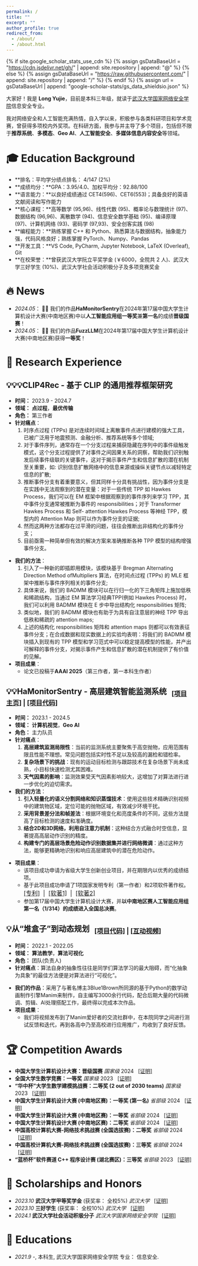 ```yaml
---
permalink: /
title: ""
excerpt: ""
author_profile: true
redirect_from: 
  - /about/
  - /about.html
---
```

{% if site.google_scholar_stats_use_cdn %}
{% assign gsDataBaseUrl = "https://cdn.jsdelivr.net/gh/" | append: site.repository | append: "@" %}
{% else %}
{% assign gsDataBaseUrl = "https://raw.githubusercontent.com/" | append: site.repository | append: "/" %}
{% endif %}
{% assign url = gsDataBaseUrl | append: "google-scholar-stats/gs_data_shieldsio.json" %}

<span class='anchor' id='about-me'></span>

大家好！我是 **Long Yujie**，目前是本科三年级，就读于[武汉大学国家网络安全学院](https://cse.whu.edu.cn/)信息安全专业。

我对网络安全和人工智能充满热情，自入学以来，积极参与各类科研项目和学术竞赛，曾获得多项校内外奖项。在科研方面，我参与并主导了多个项目，包括但不限于**推荐系统**、**多模态**、**Geo AI**、**人工智能安全**、**多媒体信息内容安全**等领域。

# 🎓 Education Background

- **排名：平均学分绩点排名： 4/147 (2%)
- **成绩均分：**GPA：3.95/4.0、加权平均分：92.88/100
- **语言能力：**以良好成绩通过 CET4(596)、CET6(553)；具备良好的英语文献阅读和写作能力
- **核心课程：**高等数学 (95,96)、线性代数 (95)、概率论与数理统计 (97)、数据结构 (96,96)、离散数学 (94)、信息安全数学基础 (95)、编译原理 (97)、计算机网络 (93)、密码学 (97,93)、安全创客实践 (98)
- **编程能力：**熟练掌握 C++ 和 Python、熟悉算法与数据结构，抽象能力强，代码风格良好；熟练掌握 PyTorch、Numpy、Pandas
- **开发工具：**VS Code, PyCharm, Jupyter Notebook, LaTeX (Overleaf), Git
- **在校荣誉：**曾获武汉大学阮立平奖学金 (￥6000，全院共 2 人)、武汉大学三好学生 (10%)、武汉大学社会活动积极分子及多项竞赛奖金

# 🔥 News

- *2024.05*：  🎉🎉 我们的作品**HaMonitorSentry**在2024年第17届中国大学生计算机设计大赛(中南地区赛)中以**人工智能应用组一等奖**兼**第一名**的成绩**晋级国赛**！
- *2024.05*：  🎉🎉 我们的作品**FuzzLLM**在2024年第17届中国大学生计算机设计大赛(中南地区赛)获得**一等奖**！

# 🧪 Research Experience

## **💡💡💡CLIP4Rec - 基于 CLIP 的通用推荐框架研究**

- **时间：** 2023.9 - 2024.7
- **领域：** **点过程**，**最优传输**
- **角色：** 第三作者
- **针对痛点**：
  1. 时序点过程 (TPPs) 是对连续时间域上离散事件点进行建模的强大工具，已被广泛用于地震预测、金融分析、推荐系统等多个领域;
  2. 对于事件序列，通常存在一个分支过程来捕获隐藏在序列中的事件级触发模式，这个分支过程提供了对事件之间因果关系的洞察，帮助我们识别触发后续事件级联的关键事件，这对于揭示事件产生和信息扩散的潜在机制至关重要，如: 识别信息扩散网络中的信息来源或操纵关键节点以减轻特定信息的扩散;
  3. 推断事件分支有着重要意义，但其同样十分具有挑战性，因为事件分支是在实践中无法观察到的潜在变量：对于一些传统 TPP 如 Hawkes Process，我们可以在 EM 框架中根据观察到的事件序列来学习 TPP，其中事件分支通常被推断为事件的 responsibilities；对于 Transformer Hawkes Process 和 Self- attention Hawkes Process 等神经 TPP，模型内的 Attention Map 则可以作为事件分支的证据;
  4. 然而这两种方法都存在过平滑的问题，往往会推断出非结构化的事件分支；
  5. 目前亟需一种简单但有效的解决方案来准确推断各种 TPP 模型的结构增强事件分支。

* **我们的方法**：
  1. 引入了一种新的即插即用模块，该模块基于 Bregman Alternating Direction Method ofMultipliers 算法，在时间点过程 (TPPs) 的 MLE 框架中推断与事件序列相关的事件分支;
  2. 具体来说，我们的 BADMM 模块可以在行归一化的下三角矩阵上施加低秩和稀疏结构，当通过 EM 算法学习经典TPP(例如 Hawkes Process) 时，我们可以利用 BADMM 模块在 E 步中导出结构化 responsibilities 矩阵;
  3. 类似地，我们的 BADMM 模块也有助于为具有自注意层的神经 TPP 导出低秩和稀疏的 attention maps;
  4. 上述的结构化 responsibilities 矩阵和 attention maps 则都可以有效表征事件分支；在合成数据和现实数据上的实验均表明：将我们的 BADMM 模块插入到现有的 TPP 模型和学习范式中可以稳定提高模型的性能，并产出可解释的事件分支，对揭示事件产生和信息扩散的潜在机制提供了有价值的见解。
* **项目成果**：
  * 论文已投稿于**AAAI 2025**（第三作者，第一本科生作者）

## **💡💡HaMonitorSentry - 高层建筑智能监测系统** <sub> &nbsp;&nbsp;[[项目主页]](https://mumuyeye.github.io/HaMonitorSentry/README.html) | [[项目代码]](https://github.com/mumuyeye/HaMonitorSentry) </sub>

- **时间：** 2023.1 - 2024.5
- **领域：** **计算机视觉**，**Geo AI**
- **角色：** 主力队员
- **针对痛点**：
  1. **高层建筑监测局限性**：当前的监测系统主要聚焦于高空抛物，应用范围有限且性能不理想。常见问题包括实时性不足以及较高的漏检和错检率。
  2. **复杂场景下的挑战**：现有的运动目标检测与跟踪技术在复杂场景下尚未成熟，小目标快速检测尤其困难。
  3. **天气因素的影响**：监测效果受天气因素影响较大，这增加了对算法进行进一步优化的迫切需求。
- **我们的方法**：
  1. **引入轻量化的语义分割网络和知识蒸馏技术**：使用这些技术精确识别视频中的建筑物区域，定位可能的抛物区域，有效减少环境干扰。
  2. **采用背景差分法和帧差法**：根据环境变化和亮度条件的不同，这些方法提高了目标检测的速度和准确度。
  3. **结合2D和3D网络，利用自注意力机制**：这种结合方式融合时空信息，显著提高高层动作识别的精度。
  4. **构建专门的高层场景危险动作识别数据集并进行网络微调**：通过这种方法，能够更精确地识别和响应高层建筑中的潜在危险动作。

* **项目成果**：
  * 该项目成功申请为省级大学生创新创业项目，并在期限内以优秀的成绩结项。
  * 基于此项目成功申请了1项国家发明专利（第一作者）和2项软件著作权。&nbsp;<span style="font-size: 16px;">
    <a href="..\docs\sentryzhuanli.png">[专利]</a> &nbsp;|&nbsp;
    <a href="..\docs\sentryruanzhu1.png">[软著1]</a> &nbsp;|&nbsp;
    <a href="..\docs\sentryruanzhu2.png">[软著2]</a>
  * 参加第17届中国大学生计算机设计大赛，并**以中南地区赛人工智能应用组第一名（1/314）的成绩进入全国总决赛**。

## **💡从“堆盒子”到动态规划** <sub> &nbsp;&nbsp;[[项目代码]](https://github.com/mumuyeye/From-Stacking-Boxes-to-Dynamic-Programming) | [[互动视频]](https://www.bilibili.com/video/BV1ojKvehEuq)</sub>

- **时间：** 2022.1 - 2022.05
- **领域：** **算法教学**，**算法可视化**
- **角色：** 团队(负责人)
- **针对痛点**：算法自身的抽象性往往是同学们算法学习的最大阻碍，而“化抽象为具象”的最佳方法便是对算法进行“可视化”。

* **我们的作品**：采用了与著名博主3Blue1Brown所同源的基于Python的数学动画制作引擎Manim来制作，自主编写3000余行代码，配合后期大量的代码微调、剪辑、AI处理搭配工作，最终得以完成本次作品。
* **项目成果**：
  * 我们将视频发布到了Manim爱好者的交流社群中，在本院同学之间进行测试反馈和迭代，再到各高中乃至高校进行应用推广，均收到了良好反馈。

# 🏆 Competition Awards

- **中国大学生计算机设计大赛：晋级国赛** *国家级* 2024 &nbsp;&nbsp;[[证明]](..\docs\2024jishe.pdf)
- **全国大学生数学竞赛：一等奖** *国家级* 2023 &nbsp;&nbsp;[[证明]](..\docs\shujingguoer.png)
- **“华中杯”大学生数学建模挑战赛：二等奖 (2 out of 2030 teams)** *国家级* 2023 &nbsp;&nbsp;[[证明]](http://www.hzbmmc.com/views/award/award-item.html?id=1663113745191030785&navigate=inform)
- **中国大学生计算机设计大赛 (中南地区赛)：一等奖 (第一名)** *省部级* 2024 &nbsp;&nbsp;[[证明]](..\docs\2024jishe.pdf)
- **中国大学生计算机设计大赛 (中南地区赛)：一等奖** *省部级* 2024 &nbsp;&nbsp;[[证明]](..\docs\2024jishe.pdf)
- **中国大学生计算机设计大赛 (中南地区赛)：二等奖** *省部级* 2024 &nbsp;&nbsp;[[证明]](..\docs\2024jishe.pdf)
- **中国高校计算机大赛-网络技术挑战赛 (全国选拔赛)：二等奖** *省部级* 2024 &nbsp;&nbsp;[[证明]](..\docs\2024CCCCASTxuanbasai.pdf)
- **中国高校计算机大赛-网络技术挑战赛 (全国选拔赛)：三等奖** *省部级* 2024 &nbsp;&nbsp;[[证明]](..\docs\2024CCCCAxuanbasai.pdf)
- **“蓝桥杯”软件赛道 C++ 程序设计赛 (湖北赛区)：三等奖** *省部级* 2023 &nbsp;&nbsp;[[证明]](..\docs\lanqiaoshengsanC.png)

# 🥇 Scholarships and Honors

- *2023.10* **武汉大学甲等奖学金** (获奖率： 全校5%) *武汉大学* &nbsp;&nbsp;[[证明]](..\docs\23jiadeng.jpg)
- *2023.10* **三好学生** (获奖率： 全校10%) *武汉大学* &nbsp;&nbsp;[[证明]](..\docs\23sanhao.jpg)
- *2024.1* **武汉大学社会活动积极分子** *武汉大学国家网络安全学院* &nbsp;&nbsp;[[证明]](https://cse.whu.edu.cn/info/1100/22732.htm)

# 📖 Educations

- *2021.9 -*, 本科生, 武汉大学国家网络安全学院  专业： 信息安全.
